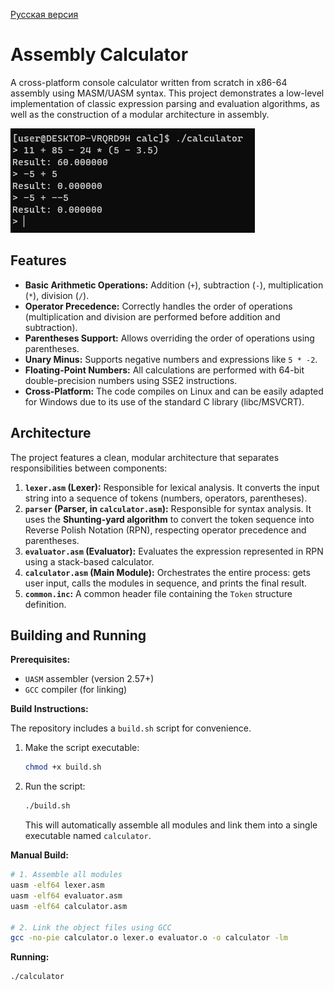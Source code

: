 [Русская версия](README.ru.md)

# Assembly Calculator

A cross-platform console calculator written from scratch in x86-64 assembly using MASM/UASM syntax. This project demonstrates a low-level implementation of classic expression parsing and evaluation algorithms, as well as the construction of a modular architecture in assembly.

![Image](untitled.png)

## Features

- **Basic Arithmetic Operations:** Addition (`+`), subtraction (`-`), multiplication (`*`), division (`/`).
- **Operator Precedence:** Correctly handles the order of operations (multiplication and division are performed before addition and subtraction).
- **Parentheses Support:** Allows overriding the order of operations using parentheses.
- **Unary Minus:** Supports negative numbers and expressions like `5 * -2`.
- **Floating-Point Numbers:** All calculations are performed with 64-bit double-precision numbers using SSE2 instructions.
- **Cross-Platform:** The code compiles on Linux and can be easily adapted for Windows due to its use of the standard C library (libc/MSVCRT).

## Architecture

The project features a clean, modular architecture that separates responsibilities between components:

1.  **`lexer.asm` (Lexer):** Responsible for lexical analysis. It converts the input string into a sequence of tokens (numbers, operators, parentheses).
2.  **`parser` (Parser, in `calculator.asm`):** Responsible for syntax analysis. It uses the **Shunting-yard algorithm** to convert the token sequence into Reverse Polish Notation (RPN), respecting operator precedence and parentheses.
3.  **`evaluator.asm` (Evaluator):** Evaluates the expression represented in RPN using a stack-based calculator.
4.  **`calculator.asm` (Main Module):** Orchestrates the entire process: gets user input, calls the modules in sequence, and prints the final result.
5.  **`common.inc`:** A common header file containing the `Token` structure definition.

## Building and Running

**Prerequisites:**
- `UASM` assembler (version 2.57+)
- `GCC` compiler (for linking)

**Build Instructions:**

The repository includes a `build.sh` script for convenience.

1.  Make the script executable:
    ```bash
    chmod +x build.sh
    ```
2.  Run the script:
    ```bash
    ./build.sh
    ```
    This will automatically assemble all modules and link them into a single executable named `calculator`.

**Manual Build:**
```bash
# 1. Assemble all modules
uasm -elf64 lexer.asm
uasm -elf64 evaluator.asm
uasm -elf64 calculator.asm

# 2. Link the object files using GCC
gcc -no-pie calculator.o lexer.o evaluator.o -o calculator -lm
```

**Running:**
```bash
./calculator
```
